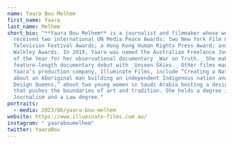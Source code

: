 ```yaml
---
name: Yaara Bou Melhem
first_name: Yaara
last_name: Melhem
short_bio: "**Yaara Bou Melhem** is a journalist and filmmaker whose work has
  received two international UN Media Peace Awards; two New York Film &
  Television Festival Awards; a Hong Kong Human Rights Press Award; and five
  Walkley Awards. In 2019, Yaara was named the Australian Freelance Journalist
  of the Year for her observational documentary _War on Truth._ She makes her
  feature-length documentary debut with _Unseen Skies._ Other films made by
  Yaara’s production company, Illuminate Films, include “Creating a Nation”
  about an Aboriginal man building an independent Indigenous nation and “Saudi
  Design Queens,” about two young women in Saudi Arabia hosting a design event
  that pushes the boundaries of art and tradition. She holds a degree in
  Journalism and a Law degree."
portraits:
  - media: 2023/06/yaara-bou-melhem
website: https://www.illuminate-films.com.au/
instagram: " yaaraboumelhem"
twitter: YaaraBou
---
```

